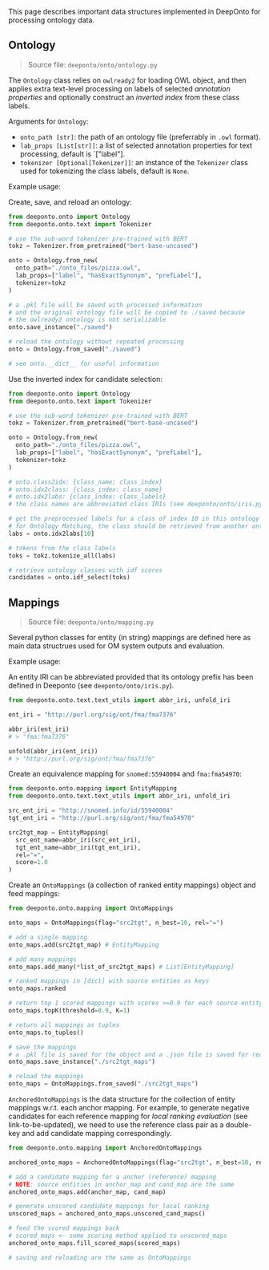 This page describes important data structures implemented in DeepOnto for processing ontology data.

## Ontology

> Source file: `deeponto/onto/ontology.py`

The `Ontology` class relies on `owlready2` for loading OWL object, and then applies extra text-level processing on labels of selected *annotation properties* and optionally construct an *inverted index* from these class labels. 

Arguments for `Ontology`:
- `onto_path [str]`: the path of an ontology file (preferrably in `.owl` format).
- `lab_props [List[str]]`: a list of selected annotation properties for text processing, default is `["label"].
- `tokenizer [Optional[Tokenizer]]`: an instance of the `Tokenizer` class used for tokenizing the class labels, default is `None`.

Example usage:

Create, save, and reload an ontology:

```python
from deeponto.onto import Ontology
from deeponto.onto.text import Tokenizer

# use the sub-word tokenizer pre-trained with BERT
tokz = Tokenizer.from_pretrained("bert-base-uncased") 

onto = Ontology.from_new(
  onto_path="./onto_files/pizza.owl", 
  lab_props=["label", "hasExactSynonym", "prefLabel"],
  tokenizer=tokz 
)

# a .pkl file will be saved with processed information
# and the original ontology file will be copied to ./saved because
# the owlready2 ontology is not serializable 
onto.save_instance("./saved")

# reload the ontology without repeated processing
onto = Ontology.from_saved("./saved")

# see onto.__dict__ for useful information
```

Use the inverted index for candidate selection:

```python
from deeponto.onto import Ontology
from deeponto.onto.text import Tokenizer

# use the sub-word tokenizer pre-trained with BERT
tokz = Tokenizer.from_pretrained("bert-base-uncased") 

onto = Ontology.from_new(
  onto_path="./onto_files/pizza.owl", 
  lab_props=["label", "hasExactSynonym", "prefLabel"],
  tokenizer=tokz 
)

# onto.class2idx: {class_name: class_index}
# onto.idx2class: {class_index: class_name}
# onto.idx2labs: {class_index: class_labels}
# the class names are abbreviated class IRIs (see deeponto/onto/iris.py)

# get the preprocessed labels for a class of index 10 in this ontology
# for Ontology Matching, the class should be retrieved from another ontology
labs = onto.idx2labs[10]

# tokens from the class labels
toks = tokz.tokenize_all(labs)

# retrieve ontology classes with idf scores
candidates = onto.idf_select(toks)

```

## Mappings

> Source file: `deeponto/onto/mapping.py`

Several python classes for entity (in string) mappings are defined here as main data structrues used for OM system outputs and evaluation.

<!-- Arguments for `EntityMapping`:
- `src_ent_name [str]`: name (abbreviated IRI) for the source entity -->


Example usage:

An entity IRI can be abbreviated provided that its ontology prefix has been defined in Deeponto (see `deeponto/onto/iris.py`).

```python
from deeponto.onto.text.text_utils import abbr_iri, unfold_iri

ent_iri = "http://purl.org/sig/ont/fma/fma7376"

abbr_iri(ent_iri)
# > "fma:fma7376"

unfold(abbr_iri(ent_iri))
# > "http://purl.org/sig/ont/fma/fma7376"
```

Create an equivalence mapping for `snomed:55940004` and `fma:fma54970`:

```python
from deeponto.onto.mapping import EntityMapping
from deeponto.onto.text.text_utils import abbr_iri, unfold_iri

src_ent_iri = "http://snomed.info/id/55940004"
tgt_ent_iri = "http://purl.org/sig/ont/fma/fma54970"

src2tgt_map = EntityMapping(
  src_ent_name=abbr_iri(src_ent_iri), 
  tgt_ent_name=abbr_iri(tgt_ent_iri), 
  rel="=", 
  score=1.0
)
```

Create an `OntoMappings` (a collection of ranked entity mappings) object and feed mappings:

```python
from deeponto.onto.mapping import OntoMappings

onto_maps = OntoMappings(flag="src2tgt", n_best=10, rel="=")

# add a single mapping
onto_maps.add(src2tgt_map) # EntityMapping

# add many mappings
onto_maps.add_many(*list_of_src2tgt_maps) # List[EntityMapping]

# ranked mappings in [dict] with source entities as keys
onto_maps.ranked

# return top 1 scored mappings with scores >=0.9 for each source entity
onto_maps.topK(threshold=0.9, K=1)

# return all mappings as tuples
onto_maps.to_tuples()

# save the mappings
# a .pkl file is saved for the object and a .json file is saved for readability
onto_maps.save_instance("./src2tgt_maps")

# reload the mappings
onto_maps = OntoMappings.from_saved("./src2tgt_maps")

```

`AnchoredOntoMappings` is the data structure for the collection of entity mappings w.r.t. each anchor mapping. For example, to generate negative candidates for each reference mapping for *local ranking evaluation* (see link-to-be-updated), we need to use the reference class pair as a double-key and add candidate mapping correspondingly.

```python
from deeponto.onto.mapping import AnchoredOntoMappings

anchored_onto_maps = AnchoredOntoMappings(flag="src2tgt", n_best=10, rel="=")

# add a candidate mapping for a anchor (reference) mapping
# NOTE: source entities in anchor_map and cand_map are the same
anchored_onto_maps.add(anchor_map, cand_map)  

# generate unscored candidate mappings for local ranking
unscored_maps = anchored_onto_maps.unscored_cand_maps() 

# feed the scored mappings back
# scored_maps <- some scoring method applied to unscored_maps
anchored_onto_maps.fill_scored_maps(scored_maps)

# saving and reloading are the same as OntoMappings

```

